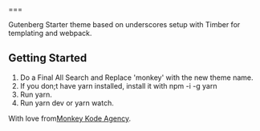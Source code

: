 
===

Gutenberg Starter theme based on underscores setup with Timber for templating and webpack.


Getting Started
---------------

1. Do a Final All Search and Replace 'monkey' with the new theme name.
2. If you don;t have yarn installed, install it with npm -i -g yarn
3. Run yarn.
4. Run yarn dev or yarn watch.


With love from[Monkey Kode Agency](http://www.monkeykodeagency.com).

